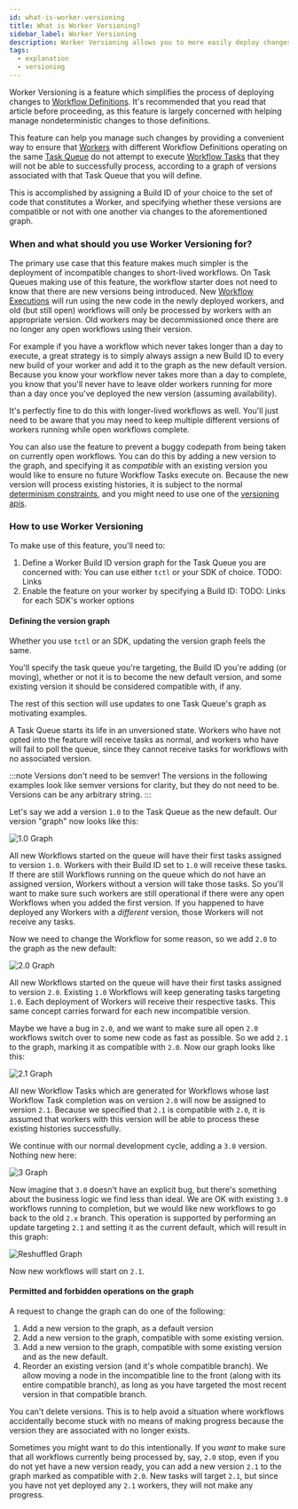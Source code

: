```yaml
---
id: what-is-worker-versioning
title: What is Worker Versioning?
sidebar_label: Worker Versioning
description: Worker Versioning allows you to more easily deploy changes to Workflow Definitions.
tags:
  - explanation
  - versioning
---
```


Worker Versioning is a feature which simplifies the process of deploying changes to [Workflow Definitions](/concepts/what-is-a-workflow-definition). It's recommended that you read that article before proceeding, as this feature is largely concerned with helping manage nondeterministic changes to those definitions.

This feature can help you manage such changes by providing a convenient way to ensure that [Workers](/concepts/what-is-a-worker) with different Workflow Definitions operating on the same [Task Queue](/concepts/what-is-a-task-queue) do not attempt to execute [Workflow Tasks](/concepts/what-is-a-workflow-task) that they will not be able to successfully process, according to a graph of versions associated with that Task Queue that you will define.

This is accomplished by assigning a Build ID of your choice to the set of code that constitutes a Worker, and specifying whether these versions are compatible or not with one another via changes to the aforementioned graph.

### When and what should you use Worker Versioning for?

The primary use case that this feature makes much simpler is the deployment of incompatible changes to short-lived workflows. On Task Queues making use of this feature, the workflow starter does not need to know that there are new versions being introduced. New [Workflow Executions](/concepts/what-is-a-workflow-execution) will run using the new code in the newly deployed workers, and old (but still open) workflows will only be processed by workers with an appropriate version. Old workers may be decommissioned once there are no longer any open workflows using their version.

For example if you have a workflow which never takes longer than a day to execute, a great strategy is to simply always assign a new Build ID to every new build of your worker and add it to the graph as the new default version. Because you know your workflow never takes more than a day to complete, you know that you'll never have to leave older workers running for more than a day once you've deployed the new version (assuming availability).

It's perfectly fine to do this with longer-lived workflows as well. You'll just need to be aware that you may need to keep multiple different versions of workers running while open workflows complete.

You can also use the feature to prevent a buggy codepath from being taken on currently open workflows. You can do this by adding a new
version to the graph, and specifying it as *compatible* with an existing version you would like to ensure no future Workflow Tasks execute on. Because the new version will process existing histories, it is subject to the normal [determinism constraints](/concepts/what-is-a-workflow-definition#non-deterministic-change), and you might need to use one of the [versioning apis](/concepts/what-is-a-workflow-definition#workflow-versioning).

### How to use Worker Versioning

To make use of this feature, you'll need to:

1. Define a Worker Build ID version graph for the Task Queue you are concerned with:
   You can use either `tctl` or your SDK of choice. TODO: Links
2. Enable the feature on your worker by specifying a Build ID:
   TODO: Links for each SDK's worker options

#### Defining the version graph

Whether you use `tctl` or an SDK, updating the version graph feels the same.

You'll specify the task queue you're targeting, the Build ID you're adding (or moving), whether or not it is to become the new default version, and some existing version it should be considered compatible with, if any.

The rest of this section will use updates to one Task Queue's graph as motivating examples.

A Task Queue starts its life in an unversioned state. Workers who have not opted into the feature will receive tasks as normal, and workers who have will fail to poll the queue, since they cannot receive tasks for workflows with no associated version.

:::note Versions don't need to be semver!
The versions in the following examples look like semver versions for clarity,
but they do not need to be. Versions can be any arbitrary string.
:::

Let's say we add a version `1.0` to the Task Queue as the new default. Our version "graph" now looks like this:

![1.0 Graph](/img/worker-versioning/graph-prog-1.svg)

All new Workflows started on the queue will have their first tasks assigned to version `1.0`. Workers with their Build ID set to `1.0` will receive these tasks.
If there are still Workflows running on the queue which do not have an assigned version, Workers without a version will take those tasks. So you'll want to make sure such workers are still operational if there were any open Workflows when you added the first version. If you happened to have deployed any Workers with a *different* version, those Workers will not receive any tasks.

Now we need to change the Workflow for some reason, so we add `2.0` to the graph as the new default:

![2.0 Graph](/img/worker-versioning/graph-prog-2.svg)

All new Workflows started on the queue will have their first tasks assigned to version `2.0`. Existing `1.0` Workflows will keep generating tasks targeting `1.0`. Each deployment of Workers will receive their respective tasks. This same concept carries forward for each new incompatible version.

Maybe we have a bug in `2.0`, and we want to make sure all open `2.0` workflows switch over to some new code as fast as possible. So we add `2.1` to the graph, marking it as compatible with `2.0`. Now our graph looks like this:

![2.1 Graph](/img/worker-versioning/graph-prog-2.1.svg)

All new Workflow Tasks which are generated for Workflows whose last Workflow Task completion was on version `2.0` will now be assigned to version `2.1`. Because we specified that `2.1` is compatible with `2.0`, it is assumed that workers with this version will be able to process these existing histories successfully.

We continue with our normal development cycle, adding a `3.0` version. Nothing new here:

![3 Graph](/img/worker-versioning/graph-prog-3.svg)

Now imagine that `3.0` doesn't have an explicit bug, but there's something about the business logic we find less than ideal. We are OK with existing `3.0` workflows running to completion, but we would like new workflows to go back to the old `2.x` branch. This operation is supported by performing an update targeting `2.1` and setting it as the current default, which will result in this graph:

![Reshuffled Graph](/img/worker-versioning/graph-prog-reshuffle.svg)

Now new workflows will start on `2.1`.

#### Permitted and forbidden operations on the graph

A request to change the graph can do one of the following:

1. Add a new version to the graph, as a default version
2. Add a new version to the graph, compatible with some existing version.
3. Add a new version to the graph, compatible with some existing version and as the new default.
4. Reorder an existing version (and it's whole compatible branch). We allow moving a node in the incompatible line
   to the front (along with its entire compatible branch), as long as you have targeted the most recent
   version in that compatible branch.

You can't delete versions. This is to help avoid a situation where workflows accidentally become stuck with
no means of making progress because the version they are associated with no longer exists.

Sometimes you might want to do this intentionally. If you *want* to make sure that all workflows currently
being processed by, say, `2.0` stop, even if you do not yet have a new version ready, you can add a new
version `2.1` to the graph marked as compatible with `2.0`. New tasks will target `2.1`, but since you
have not yet deployed any `2.1` workers, they will not make any progress.


